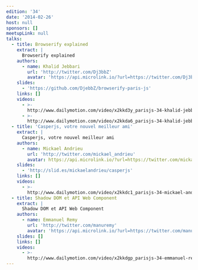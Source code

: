 ```yaml
---
edition: '34'
date: '2014-02-26'
host: null
sponsors: []
meetupLink: null
talks:
  - title: Browserify explained
    extract: |
      Browserify explained
    authors:
      - name: Khalid Jebbari
        url: 'http://twitter.com/Dj3bbZ'
        avatar: 'https://api.microlink.io/?url=https://twitter.com/Dj3bbZ&embed=image.url'
    slides:
      - 'https://github.com/DjebbZ/browserify-paris-js'
    links: []
    videos:
      - >-
        http://www.dailymotion.com/video/x2kkd3y_parisjs-34-khalid-jebbari-browserify-explained-1-2_webcam
      - >-
        http://www.dailymotion.com/video/x2kkda6_parisjs-34-khalid-jebbari-browserify-explained-2-2_webcam
  - title: 'Casperjs, votre nouvel meilleur ami'
    extract: |
      Casperjs, votre nouvel meilleur ami
    authors:
      - name: Mickael Andrieu
        url: 'http://twitter.com/mickael_andrieu'
        avatar: https://api.microlink.io/?url=https://twitter.com/mickael_andrieu&embed=image.url
    slides:
      - 'http://slid.es/mickaelandrieu/casperjs'
    links: []
    videos:
      - >-
        http://www.dailymotion.com/video/x2kkdc1_parisjs-34-mickael-andrieu-casperjs-votre-nouvel-meilleur-ami_webcam
  - title: Shadow DOM et API Web Component
    extract: |
      Shadow DOM et API Web Component
    authors:
      - name: Emmanuel Remy
        url: 'http://twitter.com/manuremy'
        avatar: 'https://api.microlink.io/?url=https://twitter.com/manuremy&embed=image.url'
    slides: []
    links: []
    videos:
      - >-
        http://www.dailymotion.com/video/x2kkdgp_parisjs-34-emmanuel-remy-shadow-dom-et-api-web-component_webcam
---
```

